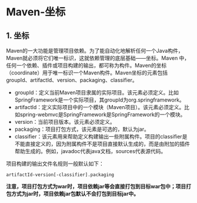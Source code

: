 ﻿# Maven-坐标

## 1. 坐标

Maven的一大功能是管理项目依赖。为了能自动化地解析任何一个Java构件，Maven就必须将它们唯一标识，这就依赖管理的底层基础——坐标。Maven 中，任何一个依赖、插件或项目构建的输出，都可称为构件。Maven的坐标（coordinate）用于唯一标识一个Maven构件。Maven坐标的元素包括groupId、artifactId、version、packaging、classifier。

* groupId：定义当前Maven项目隶属的实际项目。该元素必须定义。比如SpringFramework是一个实际项目，其groupId为org.springframework。
* artifactId：定义实际项目中的一个模块（Maven项目）。该元素必须定义。比如spring-webmvc是SpringFramework是SpringFramework的一个模块。
* version：当前项目版本。该元素必须定义。
* packaging：项目打包方式，该元素是可选的，默认为jar。
* classifier：该元素用来帮助定义构建输出一些附属构件。项目的classifier是不能直接定义的，因为附属构件不是项目直接默认生成的，而是由附加的插件帮助生成的。例如，javadoc代表java文档，sources代表源代码。

项目构建的输出文件名规则一般默认如下：

```
artifactId-version[-classifier].packaging
```

**注意，项目打包方式为war时，项目依赖jar等会直接打包到目标war包中；项目打包方式为jar时，项目依赖jar包默认不会打包到目标jar中。**
